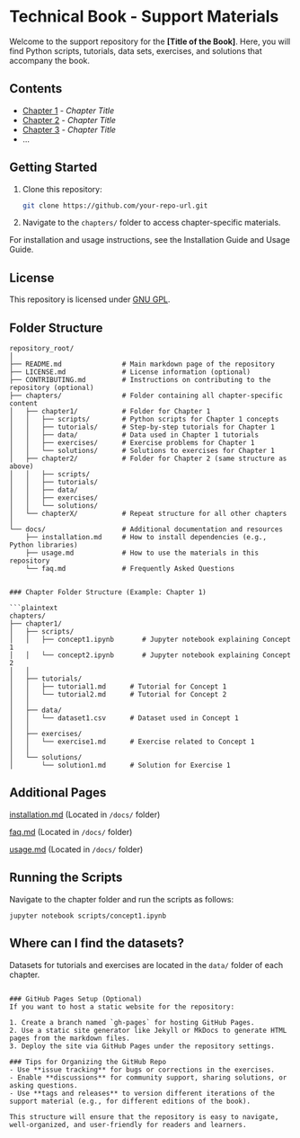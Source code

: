 # Technical Book - Support Materials

Welcome to the support repository for the **[Title of the Book]**. Here, you will find Python scripts, tutorials, data sets, exercises, and solutions that accompany the book.

## Contents

- [Chapter 1](chapters/chapter1/) - *Chapter Title*
- [Chapter 2](chapters/chapter2/) - *Chapter Title*
- [Chapter 3](chapters/chapter3/) - *Chapter Title*
- ...

## Getting Started

1. Clone this repository:
   ```bash
   git clone https://github.com/your-repo-url.git

2. Navigate to the `chapters/` folder to access chapter-specific materials.

For installation and usage instructions, see the Installation Guide and Usage Guide.

## License

This repository is licensed under [GNU GPL](LICENSE.md).

## Folder Structure

```
repository_root/
│
├── README.md               # Main markdown page of the repository
├── LICENSE.md              # License information (optional)
├── CONTRIBUTING.md         # Instructions on contributing to the repository (optional)
├── chapters/               # Folder containing all chapter-specific content
│   ├── chapter1/           # Folder for Chapter 1
│   │   ├── scripts/        # Python scripts for Chapter 1 concepts
│   │   ├── tutorials/      # Step-by-step tutorials for Chapter 1
│   │   ├── data/           # Data used in Chapter 1 tutorials
│   │   ├── exercises/      # Exercise problems for Chapter 1
│   │   └── solutions/      # Solutions to exercises for Chapter 1
│   ├── chapter2/           # Folder for Chapter 2 (same structure as above)
│   │   ├── scripts/
│   │   ├── tutorials/
│   │   ├── data/
│   │   ├── exercises/
│   │   └── solutions/
│   └── chapterX/           # Repeat structure for all other chapters
│
└── docs/                   # Additional documentation and resources
    ├── installation.md     # How to install dependencies (e.g., Python libraries)
    ├── usage.md            # How to use the materials in this repository
    └── faq.md              # Frequently Asked Questions
```

```

### Chapter Folder Structure (Example: Chapter 1)

```plaintext
chapters/
├── chapter1/
│   ├── scripts/
│   │   ├── concept1.ipynb       # Jupyter notebook explaining Concept 1
│   │   └── concept2.ipynb       # Jupyter notebook explaining Concept 2
│   │
│   ├── tutorials/
│   │   ├── tutorial1.md      # Tutorial for Concept 1
│   │   └── tutorial2.md      # Tutorial for Concept 2
│   │
│   ├── data/
│   │   └── dataset1.csv      # Dataset used in Concept 1
│   │
│   ├── exercises/
│   │   └── exercise1.md      # Exercise related to Concept 1
│   │
│   └── solutions/
│       └── solution1.md      # Solution for Exercise 1
```

## Additional Pages

 [installation.md](docs/installation.md)  (Located in `/docs/` folder)

 [faq.md](docs/faq.md) (Located in `/docs/` folder)

 [usage.md](docs/usage.md)  (Located in `/docs/` folder)

## Running the Scripts

Navigate to the chapter folder and run the scripts as follows:

```
jupyter notebook scripts/concept1.ipynb
```

## Where can I find the datasets?

Datasets for tutorials and exercises are located in the `data/` folder of each chapter.

```

### GitHub Pages Setup (Optional)
If you want to host a static website for the repository:

1. Create a branch named `gh-pages` for hosting GitHub Pages.
2. Use a static site generator like Jekyll or MkDocs to generate HTML pages from the markdown files.
3. Deploy the site via GitHub Pages under the repository settings.

### Tips for Organizing the GitHub Repo
- Use **issue tracking** for bugs or corrections in the exercises.
- Enable **discussions** for community support, sharing solutions, or asking questions.
- Use **tags and releases** to version different iterations of the support material (e.g., for different editions of the book).

This structure will ensure that the repository is easy to navigate, well-organized, and user-friendly for readers and learners.

```
